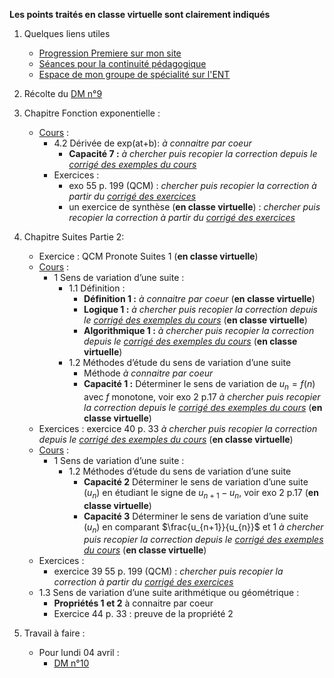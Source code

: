 __Les points traités en classe virtuelle sont clairement indiqués__

1. Quelques liens utiles 
   * [Progression Premiere sur mon site](http://www.frederic-junier.org/Premiere2020/Progression/Premiere_2020.html)
   * [Séances pour la continuité pédagogique](https://frederic-junier.github.io/Premiere/)
   * [Espace de mon groupe de spécialité sur l'ENT]()

2. Récolte du [DM n°9](http://www.frederic-junier.org/Premiere2020/Cours/Premiere-DM-exponentielle-Web.pdf)

3. Chapitre Fonction exponentielle :
   * [Cours](https://frederic-junier.org/Premiere2020/Cours/PremiereCoursExponentielle-Prof-2019V1-Web.pdf)  :
     * 4.2 Dérivée de exp(at+b): _à connaitre par coeur_
       * __Capacité 7 :__ _à chercher puis recopier la correction depuis le [corrigé des exemples du cours](../Exponentielle/Cours/Corrige-Cours-Exponentielle-2019.pdf)_
     * Exercices : 
       * exo 55 p. 199 (QCM) :  _chercher puis recopier la correction à partir du [corrigé des exercices](../Exponentielle/Exos/CorrigeExos2019/Corrige-Exos-Barbazo-2019.pdf)_
       * un exercice de synthèse (__en classe virtuelle__) : _chercher puis recopier la correction à partir du [corrigé des exercices](../Exponentielle/Exos/CorrigeExos2019/Corrige-Exos-Barbazo-2019.pdf)_

4. Chapitre Suites Partie 2:
   * Exercice : QCM Pronote Suites 1 (__en classe virtuelle__) 
   * [Cours](https://frederic-junier.org/Premiere2020/Cours/PremiereCoursSuitesPartie2-2019V1-Web.pdf)  :
     * 1 Sens de variation d’une suite :
       * 1.1 Définition :
         * __Définition 1 :__ _à connaitre par coeur_ (__en classe virtuelle__) 
         * __Logique 1  :__ _à chercher puis recopier la correction depuis le [corrigé des exemples du cours](../SuitesPartie2/Cours/Corrige-Cours-SuitesPartie2-2019.pdf)_  (__en classe virtuelle__)
         * __Algorithmique 1  :__ _à chercher puis recopier la correction depuis le [corrigé des exemples du cours](../SuitesPartie2/Cours/Corrige-Cours-SuitesPartie2-2019.pdf)_  (__en classe virtuelle__)
       * 1.2 Méthodes d’étude du sens de variation d’une suite
         * Méthode  _à connaitre par coeur_
         * __Capacité 1 :__  Déterminer le sens de variation de $u_n = f(n)$ avec $f$ monotone, voir exo 2 p.17 _à chercher puis recopier la correction depuis le [corrigé des exemples du cours](../SuitesPartie2/Cours/Corrige-Cours-SuitesPartie2-2019.pdf)_  (__en classe virtuelle__) 
   * Exercices : exercice 40 p. 33 _à chercher puis recopier la correction depuis le [corrigé des exemples du cours](../SuitesPartie2/Exos/Corrige-Exos-SuitesPartie2-2019.pdf)_ (__en classe virtuelle__)
   * [Cours](https://frederic-junier.org/Premiere2020/Cours/PremiereCoursSuitesPartie2-2019V1-Web.pdf)  :
     * 1 Sens de variation d’une suite :
       * 1.2 Méthodes d’étude du sens de variation d’une suite
         * __Capacité 2__ Déterminer le sens de variation d’une suite $(u_n )$ en étudiant le signe de $u_{n+1} − u_{n}$, voir exo 2 p.17  (__en classe virtuelle__) 
         * __Capacité 3__ Déterminer le sens de variation d’une suite $(u_n )$ en comparant $\frac{u_{n+1}}{u_{n}}$ et 1 _à chercher puis recopier la correction depuis le [corrigé des exemples du cours](../SuitesPartie2/Cours/Corrige-Cours-SuitesPartie2-2019.pdf)_  (__en classe virtuelle__) 
   * Exercices :
     * exercice 39  55 p. 199 (QCM) :  _chercher puis recopier la correction à partir du [corrigé des exercices](../Exponentielle/Exos/CorrigeExos2019/Corrige-Exos-Barbazo-2019.pdf)_
    * 1.3 Sens de variation d’une suite arithmétique ou géométrique :
         * __Propriétés 1 et 2__  à connaitre par coeur
         * Exercice 44 p. 33 : preuve de la propriété 2
5. Travail à faire :
   * Pour lundi 04 avril :
     * [DM n°10]()
